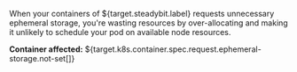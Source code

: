 When your containers of ${target.steadybit.label} requests unnecessary ephemeral storage, you're wasting resources by over-allocating and making it unlikely to schedule your pod on available node resources.

**Container affected:** ${target.k8s.container.spec.request.ephemeral-storage.not-set[]}

